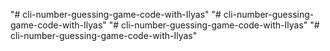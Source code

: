 "# cli-number-guessing-game-code-with-Ilyas" 
"# cli-number-guessing-game-code-with-Ilyas" 
"# cli-number-guessing-game-code-with-Ilyas" 
"# cli-number-guessing-game-code-with-Ilyas" 
